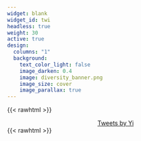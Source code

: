 ```yaml
---
widget: blank
widget_id: twi
headless: true
weight: 30
active: true
design:
  columns: "1"
  background:
    text_color_light: false
    image_darken: 0.4
    image: diversity_banner.png
    image_size: cover
    image_parallax: true
---
```

{{< rawhtml >}}
<center>
  <a class="twitter-timeline" data-width="700" data-height="300" href="https://x.com/YiLu_lois?ref_src=twsrc%5Etfw">Tweets by Yi</a> 
  <script async src="https://platform.twitter.com/widgets.js" charset="utf-8"></script>
</center>
{{< rawhtml >}}
